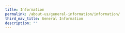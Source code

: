 ```yaml
---
title: Information
permalink: /about-us/general-information/information/
third_nav_title: General Information
description: ""
---
```

